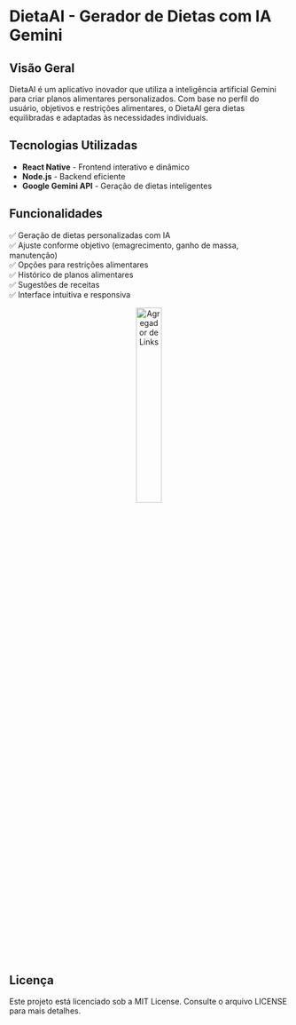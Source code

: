 # DietaAI - Gerador de Dietas com IA Gemini

## Visão Geral
DietaAI é um aplicativo inovador que utiliza a inteligência artificial Gemini para criar planos alimentares personalizados. Com base no perfil do usuário, objetivos e restrições alimentares, o DietaAI gera dietas equilibradas e adaptadas às necessidades individuais.

## Tecnologias Utilizadas
- **React Native** - Frontend interativo e dinâmico
- **Node.js** - Backend eficiente
- **Google Gemini API** - Geração de dietas inteligentes


## Funcionalidades
✅ Geração de dietas personalizadas com IA  
✅ Ajuste conforme objetivo (emagrecimento, ganho de massa, manutenção)  
✅ Opções para restrições alimentares  
✅ Histórico de planos alimentares  
✅ Sugestões de receitas  
✅ Interface intuitiva e responsiva  

<p align="center">
  <img alt="Agregador de Links" src="https://i.ibb.co/PZqw1gSg/dieta2.jpg" width="30%">
</p>


## Licença
Este projeto está licenciado sob a MIT License. Consulte o arquivo LICENSE para mais detalhes.

 

